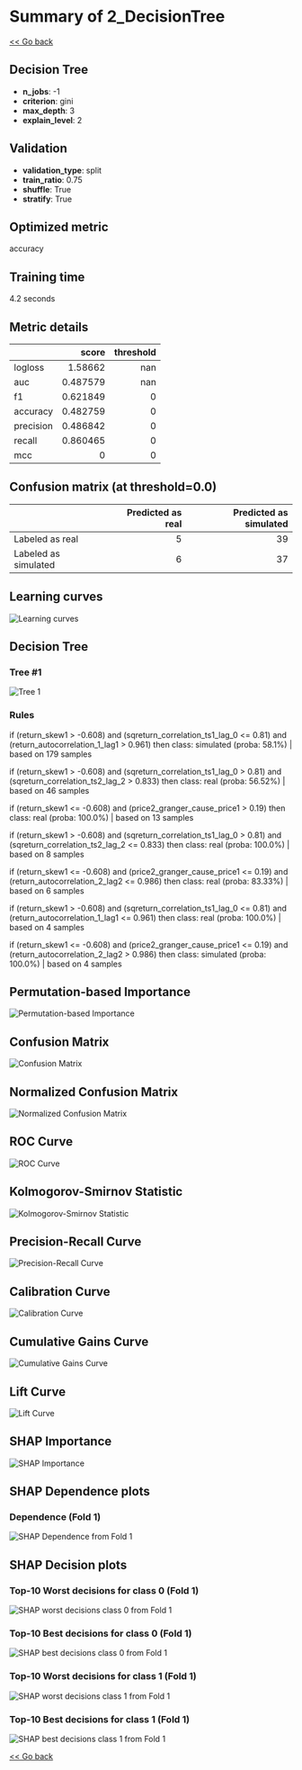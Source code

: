 # Summary of 2_DecisionTree

[<< Go back](../README.md)


## Decision Tree
- **n_jobs**: -1
- **criterion**: gini
- **max_depth**: 3
- **explain_level**: 2

## Validation
 - **validation_type**: split
 - **train_ratio**: 0.75
 - **shuffle**: True
 - **stratify**: True

## Optimized metric
accuracy

## Training time

4.2 seconds

## Metric details
|           |    score |   threshold |
|:----------|---------:|------------:|
| logloss   | 1.58662  |         nan |
| auc       | 0.487579 |         nan |
| f1        | 0.621849 |           0 |
| accuracy  | 0.482759 |           0 |
| precision | 0.486842 |           0 |
| recall    | 0.860465 |           0 |
| mcc       | 0        |           0 |


## Confusion matrix (at threshold=0.0)
|                      |   Predicted as real |   Predicted as simulated |
|:---------------------|--------------------:|-------------------------:|
| Labeled as real      |                   5 |                       39 |
| Labeled as simulated |                   6 |                       37 |

## Learning curves
![Learning curves](learning_curves.png)

## Decision Tree 

### Tree #1
![Tree 1](learner_fold_0_tree.svg)

### Rules

if (return_skew1 > -0.608) and (sqreturn_correlation_ts1_lag_0 <= 0.81) and (return_autocorrelation_1_lag1 > 0.961) then class: simulated (proba: 58.1%) | based on 179 samples

if (return_skew1 > -0.608) and (sqreturn_correlation_ts1_lag_0 > 0.81) and (sqreturn_correlation_ts2_lag_2 > 0.833) then class: real (proba: 56.52%) | based on 46 samples

if (return_skew1 <= -0.608) and (price2_granger_cause_price1 > 0.19) then class: real (proba: 100.0%) | based on 13 samples

if (return_skew1 > -0.608) and (sqreturn_correlation_ts1_lag_0 > 0.81) and (sqreturn_correlation_ts2_lag_2 <= 0.833) then class: real (proba: 100.0%) | based on 8 samples

if (return_skew1 <= -0.608) and (price2_granger_cause_price1 <= 0.19) and (return_autocorrelation_2_lag2 <= 0.986) then class: real (proba: 83.33%) | based on 6 samples

if (return_skew1 > -0.608) and (sqreturn_correlation_ts1_lag_0 <= 0.81) and (return_autocorrelation_1_lag1 <= 0.961) then class: real (proba: 100.0%) | based on 4 samples

if (return_skew1 <= -0.608) and (price2_granger_cause_price1 <= 0.19) and (return_autocorrelation_2_lag2 > 0.986) then class: simulated (proba: 100.0%) | based on 4 samples





## Permutation-based Importance
![Permutation-based Importance](permutation_importance.png)
## Confusion Matrix

![Confusion Matrix](confusion_matrix.png)


## Normalized Confusion Matrix

![Normalized Confusion Matrix](confusion_matrix_normalized.png)


## ROC Curve

![ROC Curve](roc_curve.png)


## Kolmogorov-Smirnov Statistic

![Kolmogorov-Smirnov Statistic](ks_statistic.png)


## Precision-Recall Curve

![Precision-Recall Curve](precision_recall_curve.png)


## Calibration Curve

![Calibration Curve](calibration_curve_curve.png)


## Cumulative Gains Curve

![Cumulative Gains Curve](cumulative_gains_curve.png)


## Lift Curve

![Lift Curve](lift_curve.png)



## SHAP Importance
![SHAP Importance](shap_importance.png)

## SHAP Dependence plots

### Dependence (Fold 1)
![SHAP Dependence from Fold 1](learner_fold_0_shap_dependence.png)

## SHAP Decision plots

### Top-10 Worst decisions for class 0 (Fold 1)
![SHAP worst decisions class 0 from Fold 1](learner_fold_0_shap_class_0_worst_decisions.png)
### Top-10 Best decisions for class 0 (Fold 1)
![SHAP best decisions class 0 from Fold 1](learner_fold_0_shap_class_0_best_decisions.png)
### Top-10 Worst decisions for class 1 (Fold 1)
![SHAP worst decisions class 1 from Fold 1](learner_fold_0_shap_class_1_worst_decisions.png)
### Top-10 Best decisions for class 1 (Fold 1)
![SHAP best decisions class 1 from Fold 1](learner_fold_0_shap_class_1_best_decisions.png)

[<< Go back](../README.md)
